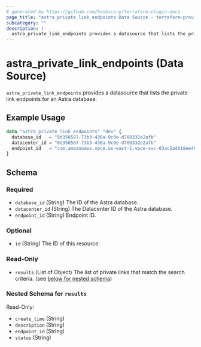 ```yaml
---
# generated by https://github.com/hashicorp/terraform-plugin-docs
page_title: "astra_private_link_endpoints Data Source - terraform-provider-astra"
subcategory: ""
description: |-
  astra_private_link_endpoints provides a datasource that lists the private link endpoints for an Astra database.
---
```


# astra_private_link_endpoints (Data Source)

`astra_private_link_endpoints` provides a datasource that lists the private link endpoints for an Astra database.

## Example Usage

```terraform
data "astra_private_link_endpoints" "dev" {
  database_id   = "8d356587-73b3-430a-9c0e-d780332e2afb"
  datacenter_id = "8d356587-73b3-430a-9c0e-d780332e2afb"
  endpoint_id   = "com.amazonaws.vpce.us-east-1.vpce-svc-03ac5a4b18ee480df"
}
```

<!-- schema generated by tfplugindocs -->
## Schema

### Required

- `database_id` (String) The ID of the Astra database.
- `datacenter_id` (String) The Datacenter ID of the Astra database.
- `endpoint_id` (String) Endpoint ID.

### Optional

- `id` (String) The ID of this resource.

### Read-Only

- `results` (List of Object) The list of private links that match the search criteria. (see [below for nested schema](#nestedatt--results))

<a id="nestedatt--results"></a>
### Nested Schema for `results`

Read-Only:

- `create_time` (String)
- `description` (String)
- `endpoint_id` (String)
- `status` (String)


